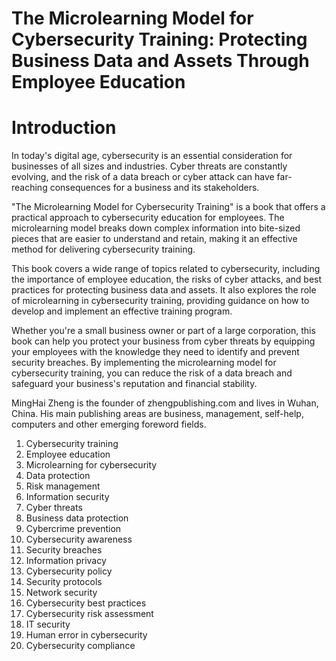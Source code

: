 # The Microlearning Model for Cybersecurity Training: Protecting Business Data and Assets Through Employee Education

# Introduction

In today's digital age, cybersecurity is an essential consideration for businesses of all sizes and industries. Cyber threats are constantly evolving, and the risk of a data breach or cyber attack can have far-reaching consequences for a business and its stakeholders.

"The Microlearning Model for Cybersecurity Training" is a book that offers a practical approach to cybersecurity education for employees. The microlearning model breaks down complex information into bite-sized pieces that are easier to understand and retain, making it an effective method for delivering cybersecurity training.

This book covers a wide range of topics related to cybersecurity, including the importance of employee education, the risks of cyber attacks, and best practices for protecting business data and assets. It also explores the role of microlearning in cybersecurity training, providing guidance on how to develop and implement an effective training program.

Whether you're a small business owner or part of a large corporation, this book can help you protect your business from cyber threats by equipping your employees with the knowledge they need to identify and prevent security breaches. By implementing the microlearning model for cybersecurity training, you can reduce the risk of a data breach and safeguard your business's reputation and financial stability.

MingHai Zheng is the founder of zhengpublishing.com and lives in Wuhan, China. His main publishing areas are business, management, self-help, computers and other emerging foreword fields.



1. Cybersecurity training
2. Employee education
3. Microlearning for cybersecurity
4. Data protection
5. Risk management
6. Information security
7. Cyber threats
8. Business data protection
9. Cybercrime prevention
10. Cybersecurity awareness
11. Security breaches
12. Information privacy
13. Cybersecurity policy
14. Security protocols
15. Network security
16. Cybersecurity best practices
17. Cybersecurity risk assessment
18. IT security
19. Human error in cybersecurity
20. Cybersecurity compliance

